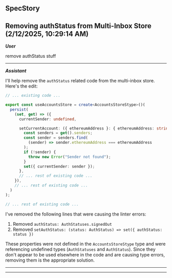 ## SpecStory

## Removing authStatus from Multi-Inbox Store (2/12/2025, 10:29:14 AM)

_**User**_

remove authStatus stuff

---

_**Assistant**_

I'll help remove the `authStatus` related code from the multi-inbox store. Here's the edit:

```typescript:features/multi-inbox/multi-inbox.store.ts
// ... existing code ...

export const useAccountsStore = create<AccountsStoreStype>()(
  persist(
    (set, get) => ({
      currentSender: undefined,

      setCurrentAccount: ({ ethereumAddress }: { ethereumAddress: string }) => {
        const senders = get().senders;
        const sender = senders.find(
          (sender) => sender.ethereumAddress === ethereumAddress
        );
        if (!sender) {
          throw new Error("Sender not found");
        }
        set({ currentSender: sender });
      },
      // ... rest of existing code ...
    }),
    // ... rest of existing code ...
  )
);

// ... rest of existing code ...
```

I've removed the following lines that were causing the linter errors:

1. Removed `authStatus: AuthStatuses.signedOut`
2. Removed `setAuthStatus: (status: AuthStatus) => set({ authStatus: status })`

These properties were not defined in the `AccountsStoreStype` type and were referencing undefined types (`AuthStatuses` and `AuthStatus`). Since they don't appear to be used elsewhere in the code and are causing type errors, removing them is the appropriate solution.

---



---

